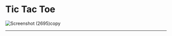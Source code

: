 # Tic Tac Toe
![Screenshot (2695)copy](https://github.com/Richardhartleydev/TickTackToe/assets/143696125/cf4f23ce-69e9-46bb-904f-3c1968b6a96a)
<hr>
